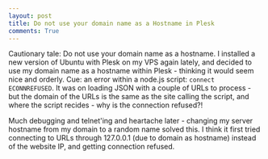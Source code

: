 ```yaml
---
layout: post
title: Do not use your domain name as a Hostname in Plesk
comments: True
---
```


Cautionary tale: Do not use your domain name as a hostname. I installed a new version of Ubuntu with Plesk on my VPS again lately, and decided to use my domain name as a hostname within Plesk - thinking it would seem nice and orderly. Cue: an error within a node.js script: ```connect ECONNREFUSED```. It was on loading JSON with a couple of URLs to process - but the domain of the URLs is the same as the site calling the script, and where the script recides - why is the connection refused?!

Much debugging and telnet'ing and heartache later - changing my server hostname from my domain to a random name solved this. I think it first tried connecting to URLs through 127.0.0.1 (due to domain as hostname) instead of the website IP, and getting connection refused.